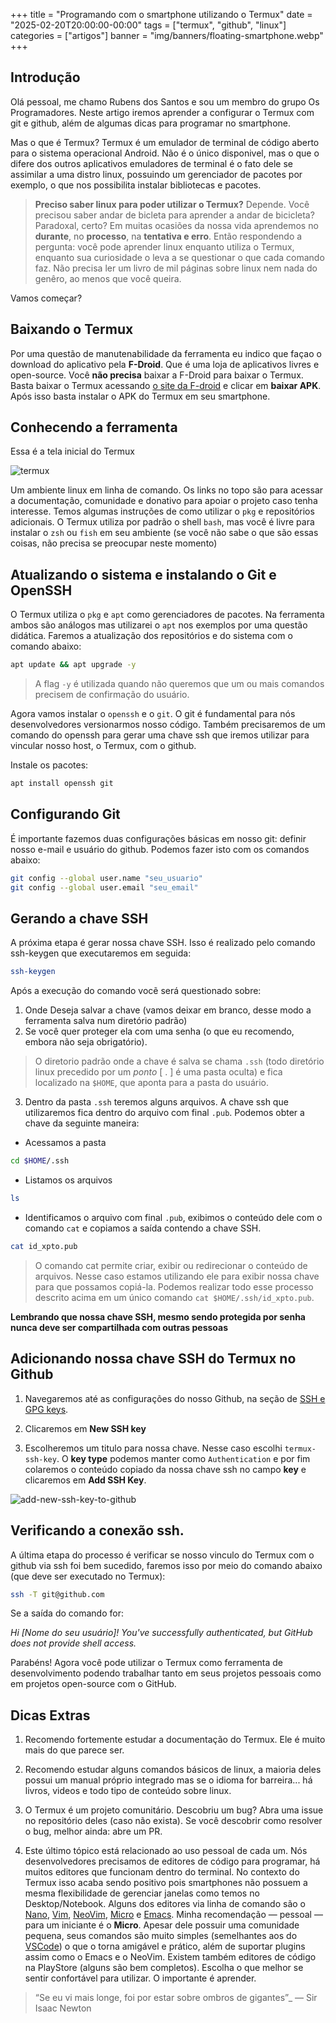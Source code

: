 +++
title = "Programando com o smartphone utilizando o Termux"
date = "2025-02-20T20:00:00-00:00"
tags = ["termux", "github", "linux"]
categories = ["artigos"]
banner = "img/banners/floating-smartphone.webp"
+++

## Introdução

Olá pessoal, me chamo Rubens dos Santos e sou um membro do grupo Os Programadores.
Neste artigo iremos aprender a configurar o Termux com git e github, além de algumas dicas para programar no smartphone.

Mas o que é Termux? Termux é um emulador de terminal de código aberto para o sistema operacional Android. Não é o único disponivel, mas o que o difere dos outros aplicativos emuladores de terminal é o fato dele se assimilar a uma distro linux, possuindo um gerenciador de pacotes por exemplo, o que nos possibilita instalar bibliotecas e pacotes.


> **Preciso saber linux para poder utilizar o Termux?**
> Depende. Você precisou saber andar de bicleta para aprender a andar de bicicleta? Paradoxal, certo? Em muitas ocasiões da nossa vida aprendemos no **durante**, no **processo**, na **tentativa e erro**. Então respondendo a pergunta: você pode aprender linux enquanto utiliza o Termux, enquanto sua curiosidade o leva a se questionar o que cada comando faz. Não precisa ler um livro de mil páginas sobre linux nem nada do genêro, ao menos que você queira.

Vamos começar?

## Baixando o Termux

Por uma questão de manutenabilidade da ferramenta eu indico que façao o download do aplicativo pela **F-Droid**. Que é uma loja de aplicativos livres e open-source. Você **não precisa** baixar a F-Droid para baixar o Termux. Basta baixar o Termux acessando [o site da F-droid](https://f-droid.org/pt_BR/packages/com.Termux/) e clicar em **baixar APK**. Após isso basta instalar o APK do Termux em seu smartphone.

## Conhecendo a ferramenta

Essa é a tela inicial do Termux

![termux](/img/conteudos-de-artigos/programando-com-o-smartphone-utilizando-o-termux/termux.webp)

Um ambiente linux em linha de comando. Os links no topo são para acessar a documentação, comunidade e donativo para apoiar o projeto caso tenha interesse. Temos algumas instruções de como utilizar o `pkg` e repositórios adicionais.
O Termux utiliza por padrão o shell `bash`, mas você é livre para instalar o `zsh` ou `fish` em seu ambiente (se você não sabe o que são essas coisas, não precisa se preocupar neste momento)

## Atualizando o sistema e instalando o Git e OpenSSH

O Termux utiliza o `pkg` e `apt` como gerenciadores de pacotes. Na ferramenta ambos são análogos mas utilizarei o `apt` nos exemplos por uma questão didática.
Faremos a atualização dos repositórios e do sistema com o comando abaixo:

```bash
apt update && apt upgrade -y
```

> A flag `-y` é utilizada quando não queremos que um ou mais comandos precisem de confirmação do usuário.

Agora vamos instalar o `openssh` e o `git`. O git é fundamental para nós desenvolvedores versionarmos nosso código. Também precisaremos de um comando do openssh para gerar uma chave ssh que iremos utilizar para vincular nosso host, o Termux, com o github.

Instale os pacotes:

```bash
apt install openssh git
```
## Configurando Git

É importante fazemos duas configurações básicas em nosso git: definir nosso e-mail e usuário do github.
Podemos fazer isto com os comandos abaixo:

```bash
git config --global user.name "seu_usuario"
git config --global user.email "seu_email"
```

## Gerando a chave SSH

A próxima etapa é gerar nossa chave SSH. Isso é realizado pelo comando ssh-keygen que executaremos em seguida:

```bash
ssh-keygen
```

Após a execução do comando vocẽ será questionado sobre:

1) Onde Deseja salvar a chave (vamos deixar em branco, desse modo a ferramenta salva num diretório padrão)
2) Se você quer proteger ela com uma senha (o que eu recomendo, embora não seja obrigatório).

> O diretorio padrão onde a chave é salva se chama `.ssh` (todo diretório linux precedido por um _ponto_ [ . ] é uma pasta oculta) e fica localizado na `$HOME`, que aponta para a pasta do usuário.

3) Dentro da pasta `.ssh` teremos alguns arquivos. A chave ssh que utilizaremos fica dentro do arquivo com final `.pub`. Podemos obter a chave da seguinte maneira:

- Acessamos a pasta
```bash
cd $HOME/.ssh
```
- Listamos os arquivos
```bash
ls
```

- Identificamos o arquivo com final `.pub`, exibimos o conteúdo dele com o comando `cat` e copiamos a saída contendo a chave SSH.
```bash
cat id_xpto.pub
```

> O comando cat permite criar, exibir ou redirecionar o conteúdo de arquivos. Nesse caso estamos utilizando ele para exibir nossa chave para que possamos copiá-la. Podemos realizar todo esse processo descrito acima em um único comando `cat $HOME/.ssh/id_xpto.pub`.

**Lembrando que nossa chave SSH, mesmo sendo protegida por senha nunca deve ser compartilhada com outras pessoas**


## Adicionando nossa chave SSH do Termux no Github

1) Navegaremos até as configurações do nosso Github, na seção de [SSH e GPG keys](https://github.com/settings/keys).

2) Clicaremos em **New SSH key**

3) Escolheremos um titulo para nossa chave. Nesse caso escolhi `termux-ssh-key`. O **key type** podemos manter como `Authentication` e por fim colaremos o conteúdo copiado da nossa chave ssh  no campo **key** e clicaremos em **Add SSH Key**.

![add-new-ssh-key-to-github](/img/conteudos-de-artigos/programando-com-o-smartphone-utilizando-o-termux/add-ssh-key-to-github.webp)


## Verificando a conexão ssh.

A última etapa do processo é verificar se nosso vinculo do Termux com o github via ssh foi bem sucedido, faremos isso por meio do comando abaixo (que deve ser executado no Termux):

```bash
ssh -T git@github.com
```

Se a saída do comando for:

_Hi [Nome do seu usuário]! You've successfully authenticated, but GitHub does not provide shell access._

Parabéns! Agora você pode utilizar o Termux como ferramenta de desenvolvimento podendo trabalhar tanto em seus projetos pessoais como em projetos open-source com o GitHub.

## Dicas Extras

1) Recomendo fortemente estudar a documentação do Termux. Ele é muito mais do que parece ser.

2) Recomendo estudar alguns comandos básicos de linux, a maioria deles possui um manual próprio integrado mas se o idioma for barreira... há livros, videos e todo tipo de conteúdo sobre linux.

2) O Termux é um projeto comunitário. Descobriu um bug? Abra uma issue no repositório deles (caso não exista). Se você descobrir como resolver o bug, melhor ainda: abre um PR.

3) Este último tópico está relacionado ao uso pessoal de cada um. Nós desenvolvedores precisamos de editores de código para programar, há muitos editores que funcionam dentro do terminal. No contexto do Termux isso acaba sendo positivo pois smartphones não possuem a mesma flexibilidade de gerenciar janelas como temos no Desktop/Notebook. Alguns dos editores via linha de comando são o [Nano](https://www.nano-editor.org/), [Vim](https://www.vim.org/), [NeoVim](https://neovim.io/), [Micro](https://micro-editor.github.io/) e [Emacs](https://www.gnu.org/software/emacs/). Minha recomendação — pessoal — para um iniciante é o **Micro**. Apesar dele possuir uma comunidade pequena, seus comandos são muito simples (semelhantes  aos do [VSCode](https://code.visualstudio.com/)) o que o torna amigável e prático, além de suportar plugins assim como o Emacs e o NeoVim. Existem também editores de código na PlayStore (alguns são bem completos). Escolha o que melhor se sentir confortável para utilizar. O importante é aprender.

> “Se eu vi mais longe, foi por estar sobre ombros de gigantes”_ — Sir Isaac Newton
